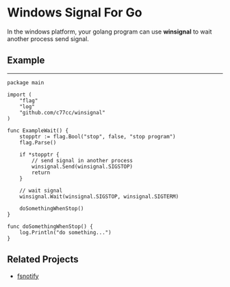 # Windows Signal For Go

In the windows platform, your golang program can use **winsignal** to wait another process send signal.


## Example
-----------------
```golang
package main

import (
    "flag"
    "log"
    "github.com/c77cc/winsignal"
)

func ExampleWait() {
    stopptr := flag.Bool("stop", false, "stop program")
    flag.Parse()

    if *stopptr {
        // send signal in another process
        winsignal.Send(winsignal.SIGSTOP)
        return
    }

    // wait signal
    winsignal.Wait(winsignal.SIGSTOP, winsignal.SIGTERM)

    doSomethingWhenStop()
}

func doSomethingWhenStop() {
    log.Println("do something...")
}
```

## Related Projects

* [fsnotify](https://github.com/fsnotify/fsnotify)
